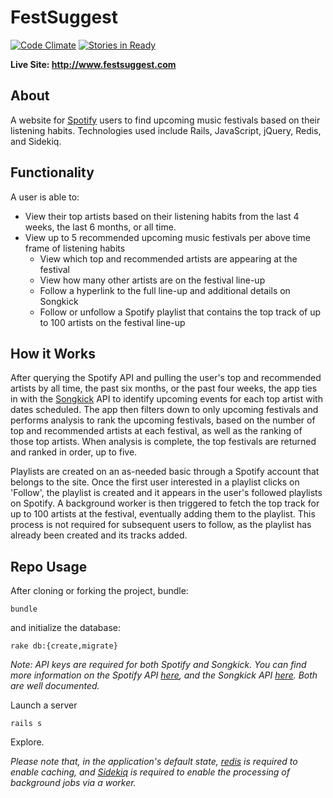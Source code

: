 # FestSuggest
[![Code Climate](https://codeclimate.com/github/ryanflach/fest_suggest/badges/gpa.svg)](https://codeclimate.com/github/ryanflach/fest_suggest) [![Stories in Ready](https://badge.waffle.io/ryanflach/fest_suggest.svg?label=ready&title=Ready)](http://waffle.io/ryanflach/fest_suggest)

**Live Site: http://www.festsuggest.com**

## About
A website for [Spotify](www.spotify.com) users to find upcoming music festivals based on their listening habits. Technologies used include Rails, JavaScript, jQuery, Redis, and Sidekiq.

## Functionality
A user is able to:
- View their top artists based on their listening habits from the last 4 weeks, the last 6 months, or all time.
- View up to 5 recommended upcoming music festivals per above time frame of listening habits
  - View which top and recommended artists are appearing at the festival
  - View how many other artists are on the festival line-up
  - Follow a hyperlink to the full line-up and additional details on Songkick
  - Follow or unfollow a Spotify playlist that contains the top track of up to 100 artists on the festival line-up

## How it Works
After querying the Spotify API and pulling the user's top and recommended artists by all time, the past six months, or the past four weeks, the app ties in with the [Songkick](www.songkick.com) API to identify upcoming events for each top artist with dates scheduled. The app then filters down to only upcoming festivals and performs analysis to rank the upcoming festivals, based on the number of top and recommended artists at each festival, as well as the ranking of those top artists. When analysis is complete, the top festivals are returned and ranked in order, up to five.

Playlists are created on an as-needed basic through a Spotify account that belongs to the site. Once the first user interested in a playlist clicks on 'Follow', the playlist is created and it appears in the user's followed playlists on Spotify. A background worker is then triggered to fetch the top track for up to 100 artists at the festival, eventually adding them to the playlist. This process is not required for subsequent users to follow, as the playlist has already been created and its tracks added.

## Repo Usage
After cloning or forking the project, bundle:
```
bundle
```
and initialize the database:
```
rake db:{create,migrate}
```

_Note: API keys are required for both Spotify and Songkick. You can find more information on the Spotify API [here](https://developer.spotify.com/web-api/), and the Songkick API [here](http://www.songkick.com/developer). Both are well documented._

Launch a server
```
rails s
```
Explore.

_Please note that, in the application's default state, [redis](https://github.com/redis-store/redis-rails) is required to enable caching, and [Sidekiq](https://github.com/mperham/sidekiq) is required to enable the processing of background jobs via a worker._
